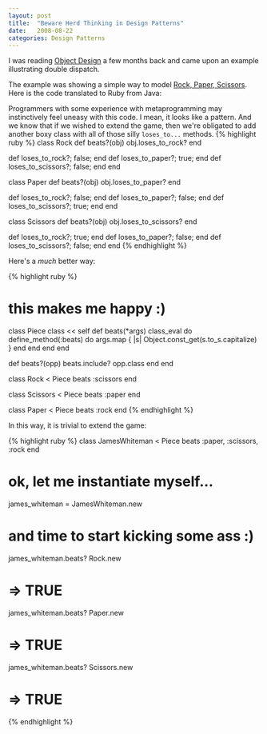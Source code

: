 ```yaml
---
layout: post
title:  "Beware Herd Thinking in Design Patterns"
date:   2008-08-22
categories: Design Patterns
---
```


I was reading [Object Design][object-design] a few months back and came upon an example illustrating double dispatch.

The example was showing a simple way to model [Rock, Paper, Scissors][rps]. Here is the code translated to Ruby from Java:

Programmers with some experience with metaprogramming may instinctively feel uneasy with this code. I mean, it looks like a pattern. And we know that if we wished to extend the game, then we're obligated to add another boxy class with all of those silly `loses_to...` methods.
{% highlight ruby %}
class Rock
  def beats?(obj)
    obj.loses_to_rock?
  end

  def loses_to_rock?; false; end
  def loses_to_paper?; true; end
  def loses_to_scissors?; false; end
end

class Paper
  def beats?(obj)
    obj.loses_to_paper?
  end

  def loses_to_rock?; false; end
  def loses_to_paper?; false; end
  def loses_to_scissors?; true; end
end

class Scissors
  def beats?(obj)
    obj.loses_to_scissors?
  end

  def loses_to_rock?; true; end
  def loses_to_paper?; false; end
  def loses_to_scissors?; false; end
end
{% endhighlight %}

Here's a *much* better way:

{% highlight ruby %}
# this makes me happy :)
class Piece
  class << self
   def beats(*args)
     class_eval do
       define_method(:beats) do
         args.map { |s| Object.const_get(s.to_s.capitalize) }
       end
     end
   end
 end

 def beats?(opp)
   beats.include? opp.class
 end
end

class Rock < Piece
  beats :scissors
end

class Scissors < Piece
  beats :paper
end

class Paper < Piece
  beats :rock
end
{% endhighlight %}

In this way, it is trivial to extend the game:

{% highlight ruby %}
class JamesWhiteman < Piece
 beats :paper, :scissors, :rock
end

# ok, let me instantiate myself...
james_whiteman = JamesWhiteman.new

# and time to start kicking some ass :)
james_whiteman.beats? Rock.new
# => TRUE

james_whiteman.beats? Paper.new
# => TRUE

james_whiteman.beats? Scissors.new
# => TRUE
{% endhighlight %}

[object-design]: http://www.textbooks.com/BooksDescription.php?BKN=580415&mcid=XCS-Shoppingdotcom-9780201379433-U&utm_medium=shoppingengine&utm_term=9780201379433U&utm_source=shoppingdotcom&
[rps]: https://en.wikipedia.org/wiki/Rock-paper-scissors

